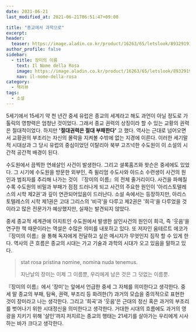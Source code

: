 ```yaml
---
date: 2021-06-21
last_modified_at: 2021-06-21T06:51:47+09:00

title: "종교에서 과학으로"
excerpt:
header:
  teaser: https://image.aladin.co.kr/product/16263/65/letslook/8932919178_f.jpg
author_profile: false
sidebar:
  - title: 장미의 이름
    text: Il Nome della Rosa
    image: https://image.aladin.co.kr/product/16263/65/letslook/8932919178_f.jpg
    nav: il-nome-della-rosa
category:
  - 책리뷰
tags:
  - 소설
---
```

5세기에서 15세기 약 천 년간 중세 유럽은 종교의 세계라고 해도 과언이 아닐 정도로 가톨릭의 영향력은 엄청난 것이었다. 그래서 종교 권력의 상징이라 할 수 있는 교황의 권력은 절대적이었다. 하지만 **'절대권력은 절대 부패한다'** 고 했다. 역사는 근대로 넘어오면서 교황권의 부조리는 자신의 몰락을 지켜볼 수밖에 없는 지경에 이른다. 이러한 세기말적 시대상과 그 당시 유럽의 중심이었던 이탈리아 북부 고즈넉한 수도원이 이 소설의 시간적 공간적 배경이 된다. 

수도원에서 끔찍한 연쇄살인 사건이 발생한다. 그리고 셜록홈즈와 왓슨은 중세에도 있었다. 그 시기에 수도원을 방문한 외부인, 즉 윌리엄 수도사와 아드소 수련생이 사건의 원인과 범죄자를 추리해 나가는 것이 『장미의 이름』의 전체 줄거리이다. 사건을 파헤칠수록 수도원의 비밀과 부패가 점점 드러나게 되고 사건의 주요한 원인이 '아리스토텔레스의 시학 제2권'과 깊이 연관되어있음이 드러난다. 소설 속에서는 등장하지만, 아리스토텔레스의 시학 제1권은 고대 그리스의 '비극'을 다루고 제2권은 '희극'을 다루었을 것이라고 많은 전문가가 예상했지만, 실재는 발견되지 않았다.  

중세 종교적 세계관에 아지트인 수도원에서 발생한 살인사건의 원인이 희극, 즉 '웃음'을 연구한 책 때문이라는 역설은 수많은 의미를 내포하고 있다. 또 저자인 움테르트 에코가 『장미의 이름』을 통해 독자에게 전달하고 싶은 메시지가 무엇인지 짐작 할 수 있게 한다. 역사의 큰 흐름은 종교의 시대는 가고 기술과 과학의 시대가 오고 있음을 말하고 있다. 

> stat rosa pristina nomine, nomina nuda tenemus. 
>
> 지난날의 장미는 이제 그 이름뿐, 우리에게 남은 것은 그 덧없는 이름뿐.

『장미의 이름』에서 '장미'는 앞에서 언급한 중세 그 자체를 의미한다고 생각한다. 중세 말 종교의 부패, 탐욕, 권력, 부조리 등 화려한(?) 과거의 모습을 중의적으로 표현한 것이 장미라고 나는 생각한다. 그리고 '희곡'과 '웃음'은 근대의 정신 혹은 과거의 부조리를 벗어나기 위한 시대정신을 의미한다고 생각한다. 거대한 시대의 흐름에도 과거의 영광을 지키기 위해 '살인'까지 저지르는 종교의 행태는 21세기를 살아가는 우리에게 시사하는 바가 크다고 생각한다. 

<img src="https://images.unsplash.com/photo-1609604935551-75642e366f7f?ixid=MnwxMjA3fDB8MHxwaG90by1wYWdlfHx8fGVufDB8fHx8&ixlib=rb-1.2.1&auto=format&fit=crop&w=987&q=80" class="align-center" alt="">